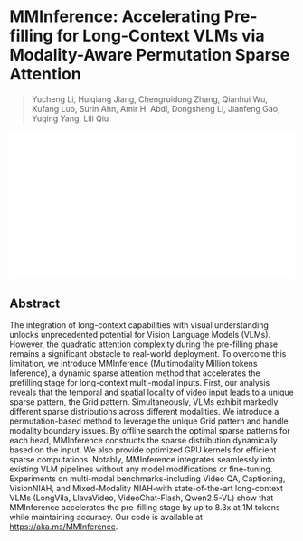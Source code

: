 # MMInference: Accelerating Pre-filling for Long-Context VLMs via Modality-Aware Permutation Sparse Attention

> Yucheng Li, Huiqiang Jiang, Chengruidong Zhang, Qianhui Wu, Xufang Luo, Surin Ahn, Amir H. Abdi, Dongsheng Li, Jianfeng Gao, Yuqing Yang, Lili Qiu

<p align="center">
<img src="../../blank.jpg" width="600" title="blank">
</p>

## Abstract

The integration of long-context capabilities with visual understanding
unlocks unprecedented potential for Vision Language Models (VLMs). However, the
quadratic attention complexity during the pre-filling phase remains a
significant obstacle to real-world deployment. To overcome this limitation, we
introduce MMInference (Multimodality Million tokens Inference), a dynamic
sparse attention method that accelerates the prefilling stage for long-context
multi-modal inputs. First, our analysis reveals that the temporal and spatial
locality of video input leads to a unique sparse pattern, the Grid pattern.
Simultaneously, VLMs exhibit markedly different sparse distributions across
different modalities. We introduce a permutation-based method to leverage the
unique Grid pattern and handle modality boundary issues. By offline search the
optimal sparse patterns for each head, MMInference constructs the sparse
distribution dynamically based on the input. We also provide optimized GPU
kernels for efficient sparse computations. Notably, MMInference integrates
seamlessly into existing VLM pipelines without any model modifications or
fine-tuning. Experiments on multi-modal benchmarks-including Video QA,
Captioning, VisionNIAH, and Mixed-Modality NIAH-with state-of-the-art
long-context VLMs (LongVila, LlavaVideo, VideoChat-Flash, Qwen2.5-VL) show that
MMInference accelerates the pre-filling stage by up to 8.3x at 1M tokens while
maintaining accuracy. Our code is available at https://aka.ms/MMInference.
